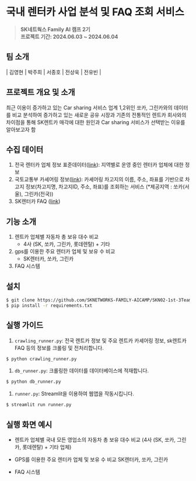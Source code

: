 # 국내 렌터카 사업 분석 및 FAQ 조회 서비스
> **SK네트웍스 Family AI 캠프 2기** <br/> 
> **프로젝트 기간: 2024.06.03 ~ 2024.06.04** 
>
## 팀 소개
| 김영현 | 박주희 | 서종호 | 전상욱 | 전유빈 |

## 프로젝트 개요 및 소개
최근 이용이 증가하고 있는 Car sharing 서비스 업계 1,2위인 쏘카, 그린카와의 데이터를 비교 분석하여 증가하고 있는 새로운 공유 시장과 기존의 전통적인 렌트카 회사와의 차이점을 통해 SK렌트카 매각에 대한 원인과 Car sharing 서비스가 선택받는 이유를 알아보고자 함

## 수집 데이터
1. 전국 렌터카 업체 정보 표준데이터([link](https://www.data.go.kr/data/15025689/standard.do)): 지역별로 운영 중인 렌터카 업체에 대한 정보
2. 국토교통부 카셰어링 정보([link](https://www.data.go.kr/tcs/dss/selectApiDataDetailView.do?publicDataPk=15098557)): 카셰어링 차고지의 이름, 주소, 좌표를 기반으로 차고지 정보(차고지명, 차고지ID, 주소, 좌표)를 조회하는 서비스 (*제공지역 : 쏘카(서울), 그린카(전국))
3. SK렌터카 FAQ ([link](https://homepage.skcarrental.com/customer/faq))

## 기능 소개
1. 렌트카 업체별 자동차 총 보유 대수 비교
    - 4사 (SK, 쏘카, 그린카, 롯데렌탈) + 기타
2. gps를 이용한 주요 렌터카 업체 및 보유 수 비교
    - SK렌터카, 쏘카, 그린카
3. FAQ 시스템

## 설치
``` bash
$ git clone https://github.com/SKNETWORKS-FAMILY-AICAMP/SKN02-1st-3Team.git
$ pip install -r requirements.txt
```

## 실행 가이드
1. `crawling_runner.py`: 전국 렌트카 정보 및 주요 렌트카 카셰어링 정보, sk렌트카 FAQ 등의 정보를 크롤링 및 전처리합니다.
```bash
$ python crawling_runner.py
```

1. `db_runner.py`: 크롤링한 데이터를 데이터베이스에 적재합니다.
```bash
$ python db_runner.py
```

1. `runner.py`: Streamlit을 이용하여 웹앱을 작동시킵니다.
```bash
$ streamlit run runner.py
```

## 실행 화면 예시
- 렌트카 업체별 국내 모든 영업소의 자동차 총 보유 대수 비교 (4사 (SK, 쏘카, 그린카, 롯데렌탈) + 기타 업체)

- GPS를 이용한 주요 렌터카 업체 및 보유 수 비교 SK렌터카, 쏘카, 그린카

- FAQ 시스템

